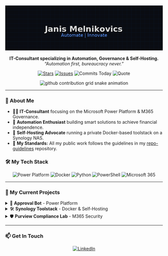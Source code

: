 <p align="center">
  <img src="assets/control_room_glitch.gif" width="700" alt="Janis Melnikovics – Automate | Innovate">
</p>

<p align="center">
  <strong>IT-Consultant specializing in Automation, Governance & Self-Hosting.</strong><br>
  <em>“Automation first, bureaucracy never.”</em>
</p>

<!-- Shields -->
<p align="center">
  <a href="https://github.com/melnikovics/melnikovics/stargazers"><img src="https://img.shields.io/github/stars/melnikovics/melnikovics?label=⭐%20Stars&logo=github&color=ffd700&logoColor=white&style=flat-square" alt="Stars"></a>
  <a href="https://github.com/melnikovics/melnikovics/issues"><img src="https://img.shields.io/github/issues/melnikovics/melnikovics?label=🐛%20Issues&logo=github&color=ff8000&logoColor=white&style=flat-square" alt="Issues"></a>
  <img src="https://img.shields.io/endpoint?url=https://raw.githubusercontent.com/melnikovics/melnikovics/main/data/commits.json&label=📝%20Commits&logo=github&logoColor=white&style=flat-square" alt="Commits Today">
  <img src="https://img.shields.io/endpoint?url=https://raw.githubusercontent.com/melnikovics/melnikovics/main/data/quote.json&style=flat-square" alt="Quote">
</p>

<!-- Snake Animation -->
<p align="center">
  <picture>
    <source media="(prefers-color-scheme: dark)" srcset="dist/github-contribution-grid-snake-dark.svg" />
    <source media="(prefers-color-scheme: light)" srcset="dist/github-contribution-grid-snake.svg" />
    <img alt="github contribution grid snake animation" src="dist/github-contribution-grid-snake.svg" />
  </picture>
</p>

---

### 👋 About Me

- 👨‍💻 **IT-Consultant** focusing on the Microsoft Power Platform & M365 Governance.
- 🚀 **Automation Enthusiast** building smart solutions to achieve financial independence.
- 🐳 **Self-Hosting Advocate** running a private Docker-based toolstack on a Synology NAS.
- 🧭 **My Standards:** All my public work follows the guidelines in my [repo-guidelines](https://github.com/melnikovics/repo-guidelines) repository.

### 🛠️ My Tech Stack

<p align="center">
  <img src="https://img.shields.io/badge/Power%20Platform-742774?logo=powerapps&logoColor=white&style=for-the-badge" alt="Power Platform"/>
  <img src="https://img.shields.io/badge/Docker-2496ED?logo=docker&logoColor=white&style=for-the-badge" alt="Docker"/>
  <img src="https://img.shields.io/badge/Python-3776AB?logo=python&logoColor=white&style=for-the-badge" alt="Python"/>
  <img src="https://img.shields.io/badge/PowerShell-5391FE?logo=powershell&logoColor=white&style=for-the-badge" alt="PowerShell"/>
  <img src="https://img.shields.io/badge/Microsoft%20365-233C7B?logo=microsoft365&logoColor=white&style=for-the-badge" alt="Microsoft 365"/>
</p>

---

### 🚀 My Current Projects

<details>
  <summary>🤖 <strong>Approval Bot</strong> - Power Platform</summary>
  <br>
  <p align="center">
    <img src="assets/project1_thumb.png" width="300" alt="Approval Bot Thumbnail"><br>
    <sub>An Adaptive Card-based workflow for vacation and expense approvals in Microsoft Teams.</sub><br>
    <em>(Repository coming soon)</em>
  </p>
</details>

<details>
  <summary>🛠️ <strong>Synology Toolstack</strong> - Docker & Self-Hosting</summary>
  <br>
  <p align="center">
    <img src="assets/project2_thumb.png" width="300" alt="Synology Toolstack Thumbnail"><br>
    <sub>My personal collection of Docker Compose files for self-hosted productivity apps (e.g., Baserow, Linkwarden, Flowise).</sub><br>
    <em>(Repository coming soon)</em>
  </p>
</details>

<details>
  <summary>🛡️ <strong>Purview Compliance Lab</strong> - M365 Security</summary>
  <br>
  <p align="center">
    <img src="assets/project3_thumb.png" width="300" alt="Purview Compliance Lab Thumbnail"><br>
    <sub>An M365 E5 sandbox for testing data classification, sensitivity labels, and retention policies.</sub><br>
    <em>(Repository coming soon)</em>
  </p>
</details>

---

### 📫 Get In Touch

<p align="center">
  <a href="https://www.linkedin.com/in/janismelnikovics"><img src="https://img.shields.io/badge/LinkedIn-0077B5?style=for-the-badge&logo=linkedin&logoColor=white" alt="LinkedIn"></a>
</p>
